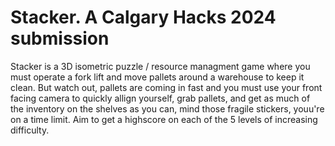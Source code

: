 # Stacker. A Calgary Hacks 2024 submission
Stacker is a 3D isometric puzzle / resource managment game where you must operate a fork lift and move pallets around a warehouse to keep it clean. But watch out, pallets are coming in fast and you must use your front facing camera to quickly allign yourself, grab pallets, and get as much of the inventory on the shelves as you can, mind those fragile stickers, youu're on a time limit. Aim to get a highscore on each of the 5 levels of increasing difficulty. 
